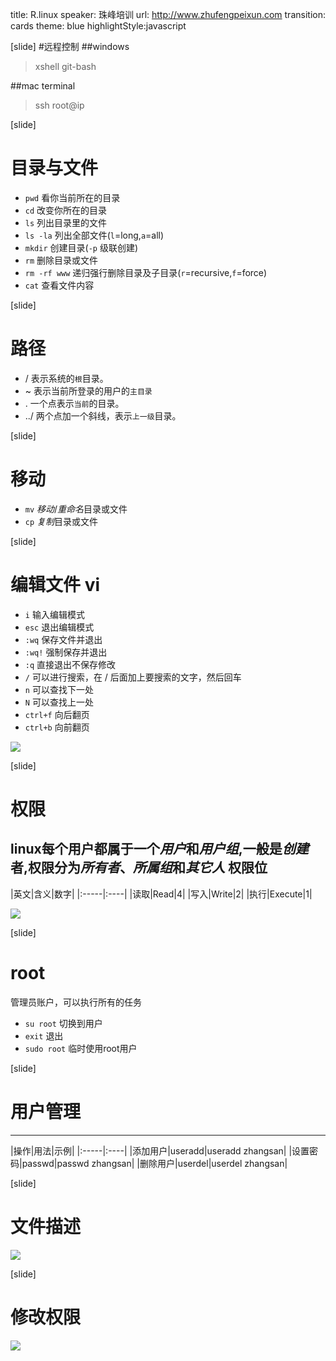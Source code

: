 title: R.linux
speaker:  珠峰培训
url: http://www.zhufengpeixun.com
transition: cards
theme: blue
highlightStyle:javascript

[slide]
#远程控制
##windows  
> xshell git-bash

##mac terminal
> ssh root@ip

[slide]
# 目录与文件
* `pwd` 看你当前所在的目录
* `cd` 改变你所在的目录 
* `ls` 列出目录里的文件
* `ls -la` 列出全部文件(`l`=long,`a`=all)
* `mkdir` 创建目录(`-p` 级联创建) 
* `rm` 删除目录或文件
* `rm -rf www`  递归强行删除目录及子目录(`r`=recursive,`f`=force)
* `cat` 查看文件内容

[slide]
# 路径
* / 表示系统的`根`目录。
* ~ 表示当前所登录的用户的`主目录`
* . 一个点表示`当前`的目录。
* ../ 两个点加一个斜线，表示`上一级`目录。

[slide]
# 移动
* `mv` *移动*/*重命名*目录或文件 
* `cp` *复制*目录或文件

[slide]
# 编辑文件 vi
* `i` 输入编辑模式
* `esc` 退出编辑模式
* `:wq` 保存文件并退出
* `:wq!` 强制保存并退出
* `:q` 直接退出不保存修改
* `/` 可以进行搜索，在 / 后面加上要搜索的文字，然后回车
* `n` 可以查找下一处
* `N` 可以查找上一处
* `ctrl+f` 向后翻页
* `ctrl+b` 向前翻页

<img src="http://7xjf2l.com2.z0.glb.qiniucdn.com/vieditor.png">

[slide]
# 权限
linux每个用户都属于一个*用户*和*用户组*,一般是*创建*者,权限分为*所有者*、*所属组*和*其它人*
权限位
-----
|英文|含义|数字|
|:-----|:----|
|读取|Read|4|
|写入|Write|2|
|执行|Execute|1|

<img src="http://7xjf2l.com2.z0.glb.qiniucdn.com/descauth.jpg">

[slide]
# root
管理员账户，可以执行所有的任务
* `su root` 切换到用户
* `exit` 退出
* `sudo root` 临时使用root用户

[slide]
# 用户管理
-------
|操作|用法|示例|
|:-----|:----|
|添加用户|useradd|useradd zhangsan|
|设置密码|passwd|passwd zhangsan|
|删除用户|userdel|userdel zhangsan|

[slide]
# 文件描述
<img src="http://7xjf2l.com2.z0.glb.qiniucdn.com/authorigy.jpg">

[slide]
# 修改权限
<img src="http://7xjf2l.com2.z0.glb.qiniucdn.com/chmod2.png">







